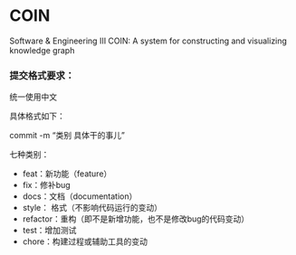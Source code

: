 # COIN

Software & Engineering III
COIN: A system for constructing and visualizing knowledge graph

### 提交格式要求：

统一使用中文

具体格式如下：

commit -m “类别 具体干的事儿”

七种类别：

- feat：新功能（feature）
- fix：修补bug
- docs：文档（documentation）
- style： 格式（不影响代码运行的变动）
- refactor：重构（即不是新增功能，也不是修改bug的代码变动）
- test：增加测试
- chore：构建过程或辅助工具的变动
